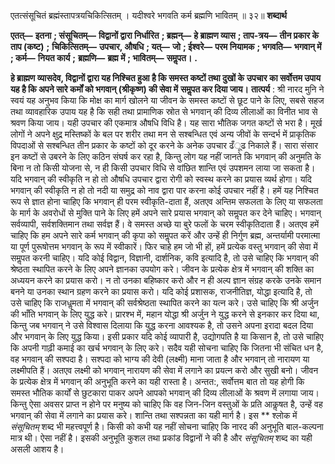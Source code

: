  

एतत्संसूचितं ब्रह्मंस्तापत्रयचिकित्सितम् । यदीश्वरे भगवति कर्म ब्रह्मणि भावितम् ॥ ३२॥ **शब्दार्थ** 

**एतत्—** **इतना** **; संसूचितम्—** **विद्वानों द्वारा निर्धारित** **; ब्रह्मन्—** **हे ब्राह्मण व्यास** **; ताप-त्रय—** **तीन प्रकार के ताप (कष्ट)** **;** **चिकित्सितम्—** **उपचार, औषधि** **; यत्—** **जो** **; ईश्वरे—** **परम नियामक** **; भगवति—** **भगवान् में** **; कर्म—** **नियत कार्य** **;** **ब्रह्मणि—** **ब्रह्म में** **; भावितम्—** **समॢपत।** **.** 

**हे ब्राह्मण व्यासदेव, विद्वानों द्वारा यह निश्चित हुआ है कि समस्त कष्टों तथा दुखों के** **उपचार का सर्वोत्तम उपाय यह है कि अपने सारे कर्मों को भगवान् (श्रीकृष्ण) की सेवा में** **समॢपत कर दिया जाय।** **तात्पर्य** : श्री नारद मुनि ने स्वयं यह अनुभव किया कि मोक्ष का मार्ग खोलने या जीवन के समस्त कष्टों से छूट पाने के लिए, सबसे सहज तथा व्यावहारिक उपाय यह है कि सही तथा प्रामाणिक स्रोत से भगवान् की दिव्य लीलाओं का विनीत भाव से श्रवण किया जाय। यही उपचार की एकमात्र औषधि विधि है। यह सारा भौतिक जगत कष्टों से भरा है। मूर्ख लोगों ने अपने क्षुद्र मस्तिष्कों के बल पर शरीर तथा मन से सश्बन्धित एवं अन्य जीवों के सन्दर्भ में प्राकृतिक विपदाओं से सश्बन्धित तीन प्रकार के कष्टों को दूर करने के अनेक उपचार ढँूढ निकाले हैं। सारा संसार इन कष्टों से उबरने के लिए कठिन संघर्ष कर रहा है, किन्तु लोग यह नहीं जानते कि भगवान् की अनुमति के बिना न तो किसी योजना से, न ही किसी उपचार विधि से वांछित शान्ति एवं उपशमन लाया जा सकता है। यदि भगवान् की स्वीकृति न हो तो औषधि उपचार द्वारा रोगी को स्वस्थ करने का प्रयास व्यर्थ होगा। यदि भगवान् की स्वीकृति न हो तो नदी या समुद्र को नाव द्वारा पार करना कोई उपचार नहीं है। हमें यह निश्चित रूप से ज्ञात होना चाहिए कि भगवान् ही परम स्वीकृति-दाता हैं, अतएव अन्तिम सफलता के लिए या सफलता के मार्ग के अवरोधों से मुक्ति पाने के लिए हमें अपने सारे प्रयास भगवान् को समॢपत कर देने चाहिए। भगवान् सर्वव्यापी, सर्वशक्तिमान तथा सर्वज्ञ हैं। वे समस्त अच्छे या बुरे फलों के चरम स्वीकृतिदाता हैं। अतएव हमें चाहिए कि हम अपने सारे कर्म भगवान् की कृपा को समॢपत करें और उन्हें ही निर्गुण ब्रह्म, अन्तर्यामी परमात्मा या पूर्ण पुरूषोत्तम भगवान् के रूप में स्वीकारें। फिर चाहे हम जो भी हों, हमें प्रत्येक वस्तु भगवान् की सेवा में समॢपत करनी चाहिए। यदि कोई विद्वान, विज्ञानी, दार्शनिक, कवि इत्यादि है, तो उसे चाहिए कि भगवान् की श्रेष्ठता स्थापित करने के लिए अपने ज्ञानका उपयोग करे। जीवन के प्रत्येक क्षेत्र में भगवान् की शक्ति का अध्ययन करने का प्रयास करो। न तो उनका बहिष्कार करो और न ही अल्प ज्ञान संग्रह करके उनके समान बनने या उनका स्थान ग्रहण करने का प्रयास करो। यदि कोई प्रशासक, राजनीतिज्ञ, योद्धा इत्यादि है, तो उसे चाहिए कि राजधॢमता में भगवान् की सर्वश्रेष्ठता स्थापित करने का यत्न करे। उसे चाहिए कि श्री अर्जुन की भाँति भगवान् के लिए युद्ध करे। प्रारश्भ में, महान योद्धा श्री अर्जुन ने युद्ध करने से इनकार कर दिया था, किन्तु जब भगवान् ने उसे विश्वास दिलाया कि युद्ध करना आवश्यक है, तो उसने अपना इरादा बदल दिया और भगवान् के लिए युद्ध किया। इसी प्रकार यदि कोई व्यापारी है, उद्योगपति है या किसान है, तो उसे चाहिए कि अपनी गाढ़ी कमाई का खर्च भगवान् के लिए करे। सदैव यही सोचना चाहिए कि जितना भी संचित धन है, वह भगवान् की सश्पदा है। सश्पदा को भाग्य की देवी (लक्ष्मी) माना जाता है और भगवान् तो नारायण या लक्ष्मीपति हैं। अतएव लक्ष्मी को भगवान् नारायण की सेवा में लगाने का प्रयत्न करो और सुखी बनो। जीवन के प्रत्येक क्षेत्र में भगवान् की अनुभूति करने का यही रास्ता है। अन्तत:, सर्वोत्तम बात तो यह होगी कि समस्त भौतिक कार्यों से छुटकारा पाकर अपने आपको भगवान् की दिव्य लीलाओं के श्रवण में लगाया जाय। किन्तु ऐसा अवसर प्राप्त न होने पर मनुष्य को चाहिए कि वह जिन-जिन वस्तुओं के प्रति आकॢषत है, उन्हें वह भगवान् की सेवा में लगाने का प्रयास करे। शान्ति तथा सश्पन्नता का यही मार्ग है। इस ** श्लोक में *संसूचितम्* शब्द भी महत्त्वपूर्ण है। किसी को कभी यह नहीं सोचना चाहिए कि नारद की अनुभूति बाल-कल्पना मात्र थी। ऐसा नहीं है। इसकी अनुभूति कुशल तथा प्रकांड विद्वानों ने की है और *संसूचितम्* शब्द का यही असली आशय है। 